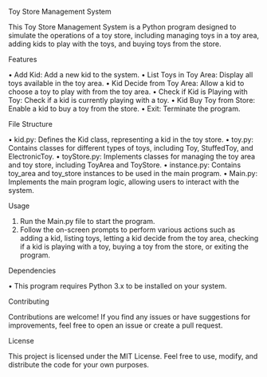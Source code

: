 Toy Store Management System

This Toy Store Management System is a Python program designed to simulate the operations of a toy store, including managing toys in a toy area, adding kids to play with the toys, and buying toys from the store.

Features

•	Add Kid: Add a new kid to the system.
•	List Toys in Toy Area: Display all toys available in the toy area.
•	Kid Decide from Toy Area: Allow a kid to choose a toy to play with from the toy area.
•	Check if Kid is Playing with Toy: Check if a kid is currently playing with a toy.
•	Kid Buy Toy from Store: Enable a kid to buy a toy from the store.
•	Exit: Terminate the program.

File Structure

•	kid.py: Defines the Kid class, representing a kid in the toy store.
•	toy.py: Contains classes for different types of toys, including Toy, StuffedToy, and ElectronicToy.
•	toyStore.py: Implements classes for managing the toy area and toy store, including ToyArea and ToyStore.
•	instance.py: Contains toy_area and toy_store instances to be used in the main program.
•	Main.py: Implements the main program logic, allowing users to interact with the system.

Usage

1.	Run the Main.py file to start the program.
2.	Follow the on-screen prompts to perform various actions such as adding a kid, listing toys, letting a kid decide from the toy area, checking if a kid is playing with a toy, buying a toy from the store, or exiting the program.

Dependencies

•	This program requires Python 3.x to be installed on your system.

Contributing

Contributions are welcome! If you find any issues or have suggestions for improvements, feel free to open an issue or create a pull request.

License

This project is licensed under the MIT License. Feel free to use, modify, and distribute the code for your own purposes.

